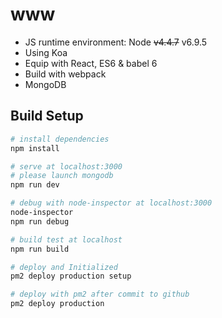 # www

* JS runtime environment: Node ~~v4.4.7~~ v6.9.5
* Using Koa
* Equip with React, ES6 & babel 6
* Build with webpack
* MongoDB

## Build Setup

``` bash
# install dependencies
npm install

# serve at localhost:3000
# please launch mongodb
npm run dev

# debug with node-inspector at localhost:3000
node-inspector
npm run debug

# build test at localhost
npm run build

# deploy and Initialized
pm2 deploy production setup

# deploy with pm2 after commit to github
pm2 deploy production
```
